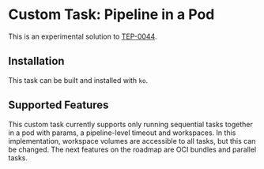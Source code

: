 # Custom Task: Pipeline in a Pod

This is an experimental solution to [TEP-0044](https://github.com/tektoncd/community/blob/main/teps/0044-data-locality-and-pod-overhead-in-pipelines.md).

## Installation
This task can be built and installed with `ko`.

## Supported Features
This custom task currently supports only running sequential tasks together in a pod with params, a pipeline-level timeout and workspaces.
In this implementation, workspace volumes are accessible to all tasks, but this can be changed.
The next features on the roadmap are OCI bundles and parallel tasks.
